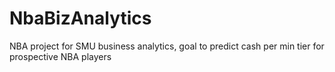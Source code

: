 # NbaBizAnalytics
NBA project for SMU business analytics, goal to predict cash per min tier for prospective NBA players
